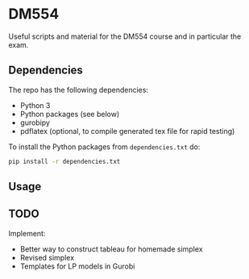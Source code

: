 # DM554

Useful scripts and material for the DM554 course and in particular the exam.

## Dependencies

The repo has the following dependencies:
- Python 3
- Python packages (see below)
- gurobipy
- pdflatex (optional, to compile generated tex file for rapid testing)

To install the Python packages from `dependencies.txt` do:

```bash
pip install -r dependencies.txt
```

## Usage

## TODO

Implement:

- Better way to construct tableau for homemade simplex
- Revised simplex
- Templates for LP models in Gurobi
